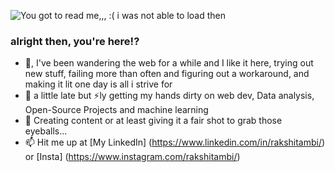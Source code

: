 ![You got to read me,,, :( i was not able to load then](https://github.com/user-attachments/assets/e32ab287-b268-43ed-be19-2448630bb39e)

### alright then, you're here!?
- 👋, I've been wandering the web for a while and I like it here, trying out new stuff, failing more than often and figuring out a workaround, and making it lit one day is all i strive for 
- 👀 a little late but ⚡ly getting my hands dirty on web dev, Data analysis, Open-Source Projects and machine learning
- 💞️ Creating content or at least giving it a fair shot to grab those eyeballs...
- 📫 Hit me up at [My LinkedIn] (https://www.linkedin.com/in/rakshitambi/) or [Insta] (https://www.instagram.com/rakshitambi/)



<!---
rakshitambi7a/rakshitambi7a is a ✨ special ✨ repository because its `README.md` (this file) appears on your GitHub profile.
You can click the Preview link to take a look at your changes.
--->
